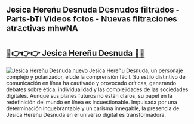## Jesica Hereñu Desnuda D𝚎sn𝚞dos filtr𝚊dos - Parts-bTi Vid𝚎os f𝚘tos - N𝚞evas filtr𝚊ciones atr𝚊ctivas mhwNA

# <h2><a href="http://mb6z12y.tromn.icu/?c=Jesica+Here%c3%b1u+Desnuda">🔗👉👉👉 Jesica Hereñu Desnuda 🔗🔗</a></h2>

[![Jesica Hereñu Desnuda nuevo](https://i.imgur.com/pEAQMta.gif)](http://mb6z12y.tromn.icu/?c=Jesica+Here%c3%b1u+Desnuda)
Jesica Hereñu Desnuda, un personaje complejo y polarizador, elude la comprensión fácil. Su estilo distintivo de comunicación en línea ha cautivado y provocado críticas, generando debates sobre ética, individualidad y las complejidades de las sociedades digitales. Aunque sus planes futuros no están claros, su papel en la redefinición del mundo en línea es incuestionable. Impulsada por una determinación inquebrantable y un carisma innegable, la presencia de Jesica Hereñu Desnuda en el universo digital es transformadora.
